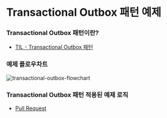 # Transactional Outbox 패턴 예제
### Transactional Outbox 패턴이란?
- [TIL - Transactional Outbox 패턴](https://github.com/lgm1007/TIL/blob/master/Software%20Architecture/Architecture%20Pattern/Transactional%20Outbox%20%ED%8C%A8%ED%84%B4.md)

### 예제 플로우차트
![transactional-outbox-flowchart](https://github.com/user-attachments/assets/1c066f2d-c3fd-406b-97b0-f4469f0524b0)

### Transactional Outbox 패턴 적용된 예제 로직
- [Pull Request](https://github.com/lgm1007/transactional-outbox-practice/pull/1)